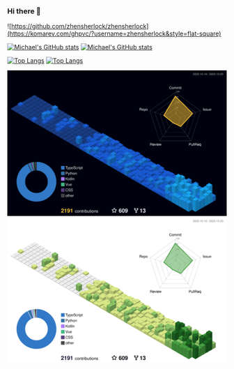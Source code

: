 ### Hi there 👋

![https://github.com/zhensherlock/zhensherlock](https://komarev.com/ghpvc/?username=zhensherlock&style=flat-square)

[![Michael's GitHub stats](https://github-readme-stats.vercel.app/api?username=zhensherlock&theme=dracula#gh-dark-mode-only)]()
[![Michael's GitHub stats](https://github-readme-stats.vercel.app/api?username=zhensherlock#gh-light-mode-only)]()

[![Top Langs](https://github-readme-stats.vercel.app/api/top-langs/?username=zhensherlock&layout=compact&langs_count=10&theme=dracula#gh-dark-mode-only)](https://github.com/zhensherlock)
[![Top Langs](https://github-readme-stats.vercel.app/api/top-langs/?username=zhensherlock&layout=compact&langs_count=10)](https://github.com/zhensherlock)

[//]: # (![Metrics]&#40;https://metrics.lecoq.io/zhensherlock?template=classic&isocalendar=1&base=header%2C%20activity%2C%20community%2C%20repositories%2C%20metadata&base.indepth=false&base.hireable=false&base.skip=false&isocalendar=false&isocalendar.duration=half-year&config.timezone=Asia%2FShanghai&#41;)

<!--   profile-green-animate -->
![](./profile-3d-contrib/profile-night-view.svg#gh-dark-mode-only)
![](./profile-3d-contrib/profile-green-animate.svg#gh-light-mode-only)

<!--
**zhensherlock/zhensherlock** is a ✨ _special_ ✨ repository because its `README.md` (this file) appears on your GitHub profile.

Here are some ideas to get you started:

- 🔭 I’m currently working on ...
- 🌱 I’m currently learning ...
- 👯 I’m looking to collaborate on ...
- 🤔 I’m looking for help with ...
- 💬 Ask me about ...
- 📫 How to reach me: ...
- 😄 Pronouns: ...
- ⚡ Fun fact: ...
-->
